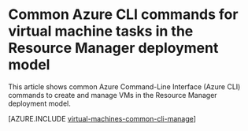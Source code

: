 <properties
    pageTitle="Basic CLI commands for Windows VM tasks | Azure"
    description="Basic Azure CLI commands to create and manage Windows VMs in Azure Resource Manager"
    services="virtual-machines-windows"
    documentationcenter=""
    author="dlepow"
    manager="timlt"
    editor=""
    tags="azure-resource-manager,azure-service-management" />
<tags
    ms.assetid="f130c47b-8363-48a5-b638-3da69e0cb77a"
    ms.service="virtual-machines-windows"
    ms.devlang="na"
    ms.topic="article"
    ms.tgt_pltfrm="vm-windows"
    ms.workload="infrastructure-services"
    ms.date="08/23/2016"
    wacn.date=""
    ms.author="danlep" />

# Common Azure CLI commands for virtual machine tasks in the Resource Manager deployment model
This article shows common Azure Command-Line Interface (Azure CLI) commands to create and manage VMs in the Resource Manager deployment model. 

[AZURE.INCLUDE [virtual-machines-common-cli-manage](../../includes/virtual-machines-common-cli-manage.md)]